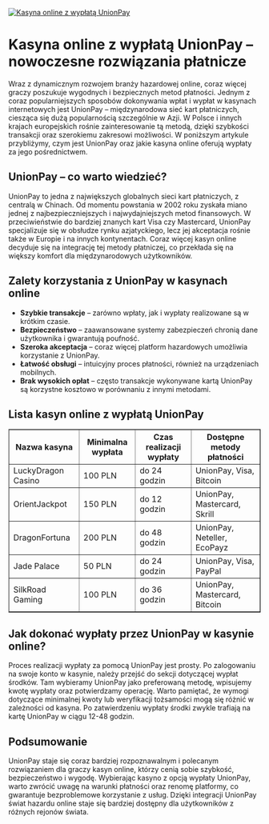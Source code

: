 [![Kasyna online z wypłatą UnionPay](https://123-caf.pages.dev/gitsignup.png)](https://vrmoo.ru/Bt82HjjY)

<h1>Kasyna online z wypłatą UnionPay – nowoczesne rozwiązania płatnicze</h1> <p>Wraz z dynamicznym rozwojem branży hazardowej online, coraz więcej graczy poszukuje wygodnych i bezpiecznych metod płatności. Jednym z coraz popularniejszych sposobów dokonywania wpłat i wypłat w kasynach internetowych jest UnionPay – międzynarodowa sieć kart płatniczych, ciesząca się dużą popularnością szczególnie w Azji. W Polsce i innych krajach europejskich rośnie zainteresowanie tą metodą, dzięki szybkości transakcji oraz szerokiemu zakresowi możliwości. W poniższym artykule przybliżymy, czym jest UnionPay oraz jakie kasyna online oferują wypłaty za jego pośrednictwem.</p>  <h2>UnionPay – co warto wiedzieć?</h2> <p>UnionPay to jedna z największych globalnych sieci kart płatniczych, z centralą w Chinach. Od momentu powstania w 2002 roku zyskała miano jednej z najbezpieczniejszych i najwydajniejszych metod finansowych. W przeciwieństwie do bardziej znanych kart Visa czy Mastercard, UnionPay specjalizuje się w obsłudze rynku azjatyckiego, lecz jej akceptacja rośnie także w Europie i na innych kontynentach. Coraz więcej kasyn online decyduje się na integrację tej metody płatniczej, co przekłada się na większy komfort dla międzynarodowych użytkowników.</p>  <h2>Zalety korzystania z UnionPay w kasynach online</h2> <ul>   <li><strong>Szybkie transakcje</strong> – zarówno wpłaty, jak i wypłaty realizowane są w krótkim czasie.</li>   <li><strong>Bezpieczeństwo</strong> – zaawansowane systemy zabezpieczeń chronią dane użytkownika i gwarantują poufność.</li>   <li><strong>Szeroka akceptacja</strong> – coraz więcej platform hazardowych umożliwia korzystanie z UnionPay.</li>   <li><strong>Łatwość obsługi</strong> – intuicyjny proces płatności, również na urządzeniach mobilnych.</li>   <li><strong>Brak wysokich opłat</strong> – często transakcje wykonywane kartą UnionPay są korzystne kosztowo w porównaniu z innymi metodami.</li> </ul>  <h2>Lista kasyn online z wypłatą UnionPay</h2> <table border="1" cellpadding="8" cellspacing="0" style="border-collapse: collapse; width: 100%; max-width: 600px;">   <thead>     <tr>       <th>Nazwa kasyna</th>       <th>Minimalna wypłata</th>       <th>Czas realizacji wypłaty</th>       <th>Dostępne metody płatności</th>     </tr>   </thead>   <tbody>     <tr>       <td>LuckyDragon Casino</td>       <td>100 PLN</td>       <td>do 24 godzin</td>       <td>UnionPay, Visa, Bitcoin</td>     </tr>     <tr>       <td>OrientJackpot</td>       <td>150 PLN</td>       <td>do 12 godzin</td>       <td>UnionPay, Mastercard, Skrill</td>     </tr>     <tr>       <td>DragonFortuna</td>       <td>200 PLN</td>       <td>do 48 godzin</td>       <td>UnionPay, Neteller, EcoPayz</td>     </tr>     <tr>       <td>Jade Palace</td>       <td>50 PLN</td>       <td>do 24 godzin</td>       <td>UnionPay, Visa, PayPal</td>     </tr>     <tr>       <td>SilkRoad Gaming</td>       <td>100 PLN</td>       <td>do 36 godzin</td>       <td>UnionPay, Mastercard, Bitcoin</td>     </tr>   </tbody> </table>  <h2>Jak dokonać wypłaty przez UnionPay w kasynie online?</h2> <p>Proces realizacji wypłaty za pomocą UnionPay jest prosty. Po zalogowaniu na swoje konto w kasynie, należy przejść do sekcji dotyczącej wypłat środków. Tam wybieramy UnionPay jako preferowaną metodę, wpisujemy kwotę wypłaty oraz potwierdzamy operację. Warto pamiętać, że wymogi dotyczące minimalnej kwoty lub weryfikacji tożsamości mogą się różnić w zależności od kasyna. Po zatwierdzeniu wypłaty środki zwykle trafiają na kartę UnionPay w ciągu 12-48 godzin.</p>  <h2>Podsumowanie</h2> <p>UnionPay staje się coraz bardziej rozpoznawalnym i polecanym rozwiązaniem dla graczy kasyn online, którzy cenią sobie szybkość, bezpieczeństwo i wygodę. Wybierając kasyno z opcją wypłaty UnionPay, warto zwrócić uwagę na warunki płatności oraz renomę platformy, co gwarantuje bezproblemowe korzystanie z usług. Dzięki integracji UnionPay świat hazardu online staje się bardziej dostępny dla użytkowników z różnych rejonów świata.</p>